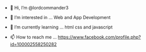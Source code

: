 - 👋 Hi, I’m @lordcommander3
- 👀 I’m interested in ... Web and App Development
- 🌱 I’m currently learning ... html css and javascript

- 📫 How to reach me ... https://www.facebook.com/profile.php?id=100002558250282

<!---
lordcommander3/lordcommander3 is a ✨ special ✨ repository because its `README.md` (this file) appears on your GitHub profile.
You can click the Preview link to take a look at your changes.
--->
